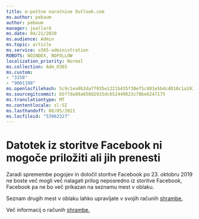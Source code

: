 ```yaml
---
title: e-poštne naročnine Outlook.com
ms.author: pebaum
author: pebaum
manager: joallard
ms.date: 04/21/2020
ms.audience: Admin
ms.topic: article
ms.service: o365-administration
ROBOTS: NOINDEX, NOFOLLOW
localization_priority: Normal
ms.collection: Adm_O365
ms.custom:
- "3158"
- "9001198"
ms.openlocfilehash: 5c9c1ea9b3da7f035e1221b435f30ef5c801e5bdcd010c1a1922d712b6d626b0
ms.sourcegitcommit: b5f7da89a650d2915dc652449623c78be6247175
ms.translationtype: MT
ms.contentlocale: sl-SI
ms.lasthandoff: 08/05/2021
ms.locfileid: "53962327"
---
```

# <a name="unable-to-attach-or-upload-files-from-facebook"></a>Datotek iz storitve Facebook ni mogoče priložiti ali jih prenesti

Zaradi spremembe pogojev in določil storitve Facebook po 23. oktobru 2019 ne boste več mogli več nalagati prilog neposredno iz storitve Facebook, Facebook pa ne bo več prikazan na seznamu mest v oblaku. 

Seznam drugih mest v oblaku lahko upravljate v svojih računih [shrambe.](https://go.microsoft.com/fwlink/?linkid=2111075)

Več informacij o računih [shrambe.](https://support.office.com/article/477cb7cc-5732-4c40-8f23-30472de8138a)
  